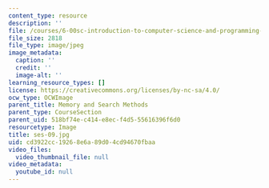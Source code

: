```yaml
---
content_type: resource
description: ''
file: /courses/6-00sc-introduction-to-computer-science-and-programming-spring-2011/cd3922cc19268e6a89d04cd94670fbaa_ses-09.jpg
file_size: 2818
file_type: image/jpeg
image_metadata:
  caption: ''
  credit: ''
  image-alt: ''
learning_resource_types: []
license: https://creativecommons.org/licenses/by-nc-sa/4.0/
ocw_type: OCWImage
parent_title: Memory and Search Methods
parent_type: CourseSection
parent_uid: 518bf74e-c414-e8ec-f4d5-55616396f6d0
resourcetype: Image
title: ses-09.jpg
uid: cd3922cc-1926-8e6a-89d0-4cd94670fbaa
video_files:
  video_thumbnail_file: null
video_metadata:
  youtube_id: null
---
```

